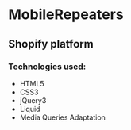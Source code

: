 # MobileRepeaters

## Shopify platform

### Technologies used:

* HTML5
* CSS3
* jQuery3
* Liquid
* Media Queries Adaptation
